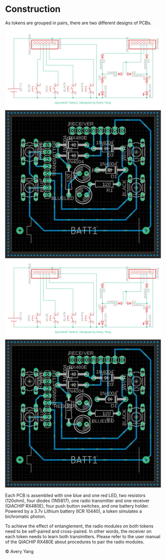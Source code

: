# Construction

As tokens are grouped in pairs, there are two different designs of PCBs. 

![Token 1 Schematic Design](images/Token1Schematic.png)
![Token 1 Board Design](images/Token1Board.png)
![Token 2 Schematic Design](images/Token2Schematic.png)
![Token 2 Board Design](images/Token2Board.png)

Each PCB is assembled with one blue and one red LED, two resistors (120ohm), four diodes (1N5817), one radio transmitter and one receiver (QIACHIP RX480E), four push button switches, and one battery holder. Powered by a 3.7v Lithium battery (ICR 10440), a token simulates a bichromatic photon.

To achieve the effect of entanglement, the radio modules on both tokens need to be self-paired and cross-paired. In other words, the receiver on each token needs to learn both transimtters. Please refer to the user manual of the QIACHIP RX480E about procedures to pair the radio modules.

&copy; Avery Yang